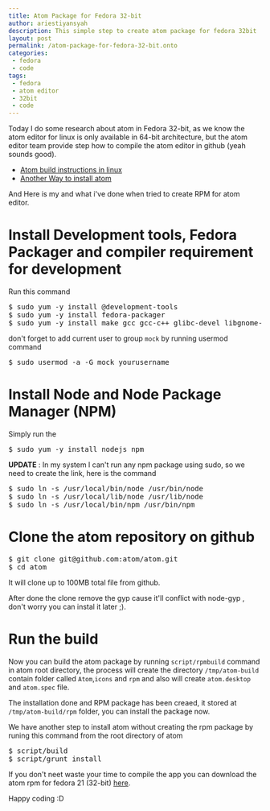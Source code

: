 ```yaml
---
title: Atom Package for Fedora 32-bit
author: ariestiyansyah
description: This simple step to create atom package for fedora 32bit
layout: post
permalink: /atom-package-for-fedora-32-bit.onto
categories:
 - fedora
 - code
tags:
 - fedora
 - atom editor
 - 32bit
 - code
---
```


Today I do some research about atom in Fedora 32-bit, as we know the atom editor
for linux is only available in 64-bit architecture, but the atom editor team provide step how to compile
the atom  editor in github (yeah sounds good).

- [Atom build instructions in linux](https://github.com/atom/atom/blob/master/docs/build-instructions/linux.md)
- [Another Way to install atom](https://gist.github.com/mojavelinux/225d01e621f467db1c75)

And Here is my and what i've done when tried to create RPM for atom editor.

# Install Development tools, Fedora Packager and compiler requirement for development

Run this command
<pre>
$ sudo yum -y install @development-tools
$ sudo yum -y install fedora-packager
$ sudo yum -y install make gcc gcc-c++ glibc-devel libgnome-keyring-devel
</pre>

don't forget to add current user to group `mock` by running usermod command
<pre>
$ sudo usermod -a -G mock yourusername
</pre>

# Install Node and Node Package Manager (NPM)

Simply run the 
<pre>
$ sudo yum -y install nodejs npm
</pre>

__UPDATE__ :
In my system I can't run any npm package using sudo, so we need to create the
link, here is the command
<pre>
$ sudo ln -s /usr/local/bin/node /usr/bin/node
$ sudo ln -s /usr/local/lib/node /usr/lib/node
$ sudo ln -s /usr/local/bin/npm /usr/bin/npm
</pre>

# Clone the atom  repository on github
<pre>
$ git clone git@github.com:atom/atom.git
$ cd atom
</pre>

It will clone up to 100MB total file from github.

After done the clone remove the gyp cause it'll conflict with node-gyp , don't
worry you can instal it later ;).

# Run the build

Now you can build the atom package by running `script/rpmbuild` command in atom
root directory, the process will create the directory `/tmp/atom-build` contain
folder called `Atom`,`icons` and `rpm` and also will create `atom.desktop` and
`atom.spec` file.

The installation done and RPM package has been creaed, it stored at
`/tmp/atom-build/rpm` folder, you can install the package now.

We have another step to install atom without creating the rpm package by runing this command from the root directory of atom
<pre>
$ script/build
$ script/grunt install
</pre>

If you don't neet waste your time to compile the app you can download the atom
rpm for fedora 21 (32-bit)
[here](https://github.com/ariestiyansyah/atom/raw/master/rpms/atom-0.182.0-0.1.fc21.i686.rpm).

Happy coding :D
